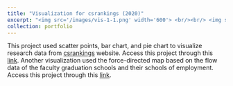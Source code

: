 ```yaml
---
title: "Visualization for csrankings (2020)"
excerpt: "<img src='/images/vis-1-1.png' width='600'> <br/><br/> <img src='/images/vis-1-2.png' width='600'> <br/><br/> <img src='/images/vis-1-3.png' width='600'> <br/><br/> <img src='/images/vis-2-1.gif'>"
collection: portfolio
---
```


This project used scatter points, bar chart, and pie chart to visualize research data from [csrankings](http://csrankings.org) website. Access this project through this [link](https://rjssue.github.io/Visualization-ScatterBarPie/). Another visualization used the force-directed map based on the flow data of the faculty graduation schools and their schools of employment. Access this project through this [link](https://rjssue.github.io/Visualization_ForceDirected/).